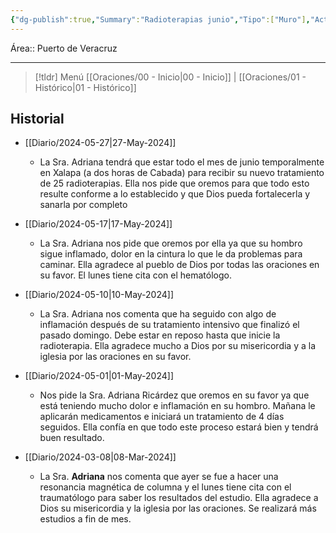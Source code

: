```yaml
---
{"dg-publish":true,"Summary":"Radioterapias junio","Tipo":["Muro"],"Actualizado":"2024-05-27","Status":["De cuidado"],"permalink":"/Oraciones/Adriana Ricárdez/","dgPassFrontmatter":true,"created":"2024-06-03T23:01:54.779-06:00","updated":"2025-02-19T10:33:08.376-06:00"}
---
```


Área:: Puerto de Veracruz
- - -
> [!tldr] Menú 
> [[Oraciones/00 - Inicio\|00 - Inicio]] | [[Oraciones/01 - Histórico\|01 - Histórico]]
## Historial
- [[Diario/2024-05-27\|27-May-2024]]
	- La Sra. Adriana tendrá que estar todo el mes de junio temporalmente en Xalapa (a dos horas de Cabada) para recibir su nuevo tratamiento de 25 radioterapias. Ella nos pide que oremos para que todo esto resulte conforme a lo establecido y que Dios pueda fortalecerla y sanarla por completo
    
- [[Diario/2024-05-17\|17-May-2024]]
	- La Sra. Adriana nos pide que oremos por ella ya que su hombro sigue inflamado, dolor en la cintura lo que le da problemas para caminar. Ella agradece al pueblo de Dios por todas las oraciones en su favor. El lunes tiene cita con el hematólogo.
    
- [[Diario/2024-05-10\|10-May-2024]]
	- La Sra. Adriana nos comenta que ha seguido con algo de inflamación después de su tratamiento intensivo que finalizó el pasado domingo. Debe estar en reposo hasta que inicie la radioterapia. Ella agradece mucho a Dios por su misericordia y a la iglesia por las oraciones en su favor.
    
- [[Diario/2024-05-01\|01-May-2024]]
	- Nos pide la Sra. Adriana Ricárdez que oremos en su favor ya que está teniendo mucho dolor e inflamación en su hombro. Mañana le aplicarán medicamentos e iniciará un tratamiento de 4 días seguidos. Ella confía en que todo este proceso estará bien y tendrá buen resultado.
    
-  [[Diario/2024-03-08\|08-Mar-2024]]
	- La Sra. **Adriana** nos comenta que ayer se fue a hacer una resonancia magnética de columna y el lunes tiene cita con el traumatólogo para saber los resultados del estudio. Ella agradece a Dios su misericordia y la iglesia por las oraciones. Se realizará más estudios a fin de mes.
